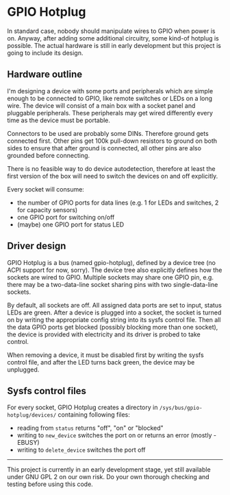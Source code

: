 # GPIO Hotplug

In standard case, nobody should manipulate wires to GPIO when power is on.
Anyway, after adding some additional circuitry, some kind-of hotplug is
possible. The actual hardware is still in early development but this project is
going to include its design.

## Hardware outline

I'm designing a device with some ports and peripherals which are simple enough
to be connected to GPIO, like remote switches or LEDs on a long wire. The
device will consist of a main box with a socket panel and pluggable
peripherals. These peripherals may get wired differently every time as the
device must be portable.

Connectors to be used are probably some DINs. Therefore ground gets connected
first. Other pins get 100k pull-down resistors to ground on both sides to
ensure that after ground is connected, all other pins are also grounded before
connecting.

There is no feasible way to do device autodetection, therefore at least the
first version of the box will need to switch the devices on and off explicitly.

Every socket will consume:
  * the number of GPIO ports for data lines (e.g. 1 for LEDs and switches, 2 for capacity sensors)
  * one GPIO port for switching on/off
  * (maybe) one GPIO port for status LED

## Driver design

GPIO Hotplug is a bus (named gpio-hotplug), defined by a device tree (no ACPI
support for now, sorry). The device tree also explicitly defines how the
sockets are wired to GPIO. Multiple sockets may share one GPIO pin, e.g. there
may be a two-data-line socket sharing pins with two single-data-line sockets.

By default, all sockets are off. All assigned data ports are set to input,
status LEDs are green. After a device is plugged into a socket, the socket is
turned on by writing the appropriate config string into its sysfs control file.
Then all the data GPIO ports get blocked (possibly blocking more than one socket),
the device is provided with electricity and its driver is probed to take control.

When removing a device, it must be disabled first by writing the sysfs
control file, and after the LED turns back green, the device may be unplugged.

## Sysfs control files

For every socket, GPIO Hotplug creates a directory in `/sys/bus/gpio-hotplug/devices/`
containing following files:

* reading from `status` returns "off", "on" or "blocked"
* writing to `new_device` switches the port on or returns an error (mostly -EBUSY)
* writing to `delete_device` switches the port off

------

This project is currently in an early development stage, yet still available under
GNU GPL 2 on our own risk. Do your own thorough checking and testing before
using this code.

